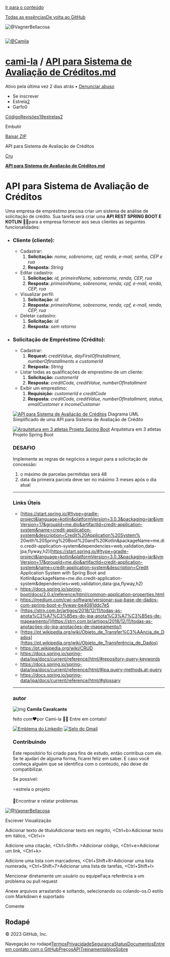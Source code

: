 [Ir para o conteúdo](https://gist.github.com/cami-la/560b455b901778391abd2c9edea81286#start-of-content)

[ ](https://gist.github.com/)

[Todas as essências](https://gist.github.com/discover)[De volta ao GitHub](https://github.com/)





![@VagnerBellacosa](https://avatars.githubusercontent.com/u/83479901?s=40&v=4) 



<details class="details-reset details-overlay details-overlay-dark js-command-palette-dialog" id="command-palette-pjax-container" data-turbo-replace="" style="box-sizing: border-box; display: block;"><summary aria-label="gatilho da paleta de comando" tabindex="-1" role="button" style="box-sizing: border-box; display: list-item; cursor: pointer; list-style: none; transition: color 80ms cubic-bezier(0.33, 1, 0.68, 1) 0s, background-color, box-shadow, border-color;"></summary></details>

[![@Camila](https://avatars.githubusercontent.com/u/64323124?s=64&v=4)](https://gist.github.com/cami-la)

# [cami-la](https://gist.github.com/cami-la) / **[API para Sistema de Avaliação de Créditos.md](https://gist.github.com/cami-la/560b455b901778391abd2c9edea81286)**

Ativo pela última vez 2 dias atrás • [Denunciar abuso](https://gist.github.com/contact/report-content?content_url=https%3A%2F%2Fgist.github.com%2F560b455b901778391abd2c9edea81286&report=cami-la+(user))

- Se inscrever
-  Estrela[2](https://gist.github.com/cami-la/560b455b901778391abd2c9edea81286/stargazers)
-  Garfo0

[Código](https://gist.github.com/cami-la/560b455b901778391abd2c9edea81286)[Revisões19](https://gist.github.com/cami-la/560b455b901778391abd2c9edea81286/revisions)[estrelas2](https://gist.github.com/cami-la/560b455b901778391abd2c9edea81286/stargazers)

Embutir 





[Baixar ZIP](https://gist.github.com/cami-la/560b455b901778391abd2c9edea81286/archive/4c8626313c208870ff47c28c85bdbf83335f55b0.zip)

API para Sistema de Avaliação de Créditos

[Cru](https://gist.github.com/cami-la/560b455b901778391abd2c9edea81286/raw/4c8626313c208870ff47c28c85bdbf83335f55b0/API%20para%20Sistema%20de%20Avalia%C3%A7%C3%A3o%20de%20Cr%C3%A9ditos.md)

[**API para Sistema de Avaliação de Créditos.md**](https://gist.github.com/cami-la/560b455b901778391abd2c9edea81286#file-api-para-sistema-de-avaliacao-de-creditos-md)

# API para Sistema de Avaliação de Créditos

Uma empresa de empréstimo precisa criar um sistema de análise de solicitação de crédito. Sua tarefa será criar uma **API REST SPRING BOOT E KOTLIN** 🍃💜para a empresa fornecer aos seus clientes as seguintes funcionalidades:

- ### Cliente (cliente):

  - Cadastrar:
    1. **Solicitação:** *nome, sobrenome, cpf, renda, e-mail, senha, CEP e rua*
    2. **Resposta:** *String*
  - Editar cadastro:
    1. **Solicitação:** *id, primeiroNome, sobrenome, renda, CEP, rua*
    2. **Resposta:** *primeiroNome, sobrenome, renda, cpf, e-mail, renda, CEP, rua*
  - Visualizar perfil:
    1. **Solicitação:** *id*
    2. **Resposta:** *primeiroNome, sobrenome, renda, cpf, e-mail, renda, CEP, rua*
  - Deletar cadastro:
    1. **Solicitação:** *id*
    2. **Resposta:** *sem retorno*

- ### Solicitação de Empréstimo (Crédito):

  - Cadastrar:
    1. **Request:** *creditValue, dayFirstOfInstallment, numberOfInstallments e customerId*
    2. **Resposta:** *String*
  - Listar todas as qualificações de emprestimo de um cliente:
    1. **Solicitação:** *customerId*
    2. **Resposta:** *creditCode, creditValue, numberOfInstallment*
  - Exibir um emprestimo:
    1. **Requisição:** *customerId e creditCode*
    2. **Resposta:** *creditCode, creditValue, numberOfInstallment, status, emailCustomer e incomeCustomer*

  [![API para Sistema de Avaliação de Créditos](https://camo.githubusercontent.com/ef0b5d0d26c39c16d8a6e84da8bb84e56d2192bf7dd3efee5c7e08bc343f0a0f/68747470733a2f2f692e696d6775722e636f6d2f377068796131362e706e67)](https://camo.githubusercontent.com/ef0b5d0d26c39c16d8a6e84da8bb84e56d2192bf7dd3efee5c7e08bc343f0a0f/68747470733a2f2f692e696d6775722e636f6d2f377068796131362e706e67)
  Diagrama UML Simplificado de uma API para Sistema de Avaliação de Crédito

  [![Arquitetura em 3 atletas Projeto Spring Boot](https://camo.githubusercontent.com/d626239c1792fd86f917115024a2c347d1269c8193982da9ce8a3a2b0519a652/68747470733a2f2f692e696d6775722e636f6d2f314561355048332e706e67)](https://camo.githubusercontent.com/d626239c1792fd86f917115024a2c347d1269c8193982da9ce8a3a2b0519a652/68747470733a2f2f692e696d6775722e636f6d2f314561355048332e706e67)
  Arquitetura em 3 atletas Projeto Spring Boot

  ### DESAFIO

  Implemente as regras de negócios a seguir para a solicitação de concessão:

  1. o máximo de parcelas permitidas será 48
  2. data da primeira parcela deve ser no máximo 3 meses após o dia atual

  ------

  ### Links Úteis

  - [https://start.spring.io/#!type=gradle-project&language=kotlin&platformVersion=3.0.3&packaging=jar&jvmVersion=17&groupId=me.dio&artifactId=credit-application-system&name=credit-application-system&description=Credit%20Application%20System% 20with%20Spring%20Boot%20and%20Kotlin&packageName=me.dio.credit-application-system&dependencies=web,validation,data-jpa,flyway,h2](https://start.spring.io/#!type=gradle-project&language=kotlin&platformVersion=3.0.3&packaging=jar&jvmVersion=17&groupId=me.dio&artifactId=credit-application-system&name=credit-application-system&description=Credit Application System with Spring Boot and Kotlin&packageName=me.dio.credit-application-system&dependencies=web,validation,data-jpa,flyway,h2)
  - https://docs.spring.io/spring-boot/docs/2.0.x/reference/html/common-application-properties.html
  - https://medium.com/cwi-software/versionar-sua-base-de-dados-com-spring-boot-e-flyway-be4081ddc7e5
  - [https://strn.com.br/artigos/2018/12/11/todas-as-anota%C3%A7%C3%B5es-do-jpa-anota%C3%A7%C3%B5es-de-mapeamento/](https://strn.com.br/artigos/2018/12/11/todas-as-anotações-do-jpa-anotações-de-mapeamento/)
  - [https://pt.wikipedia.org/wiki/Objeto_de_Transfer%C3%AAncia_de_Dados](https://pt.wikipedia.org/wiki/Objeto_de_Transferência_de_Dados)
  - https://pt.wikipedia.org/wiki/CRUD
  - https://docs.spring.io/spring-data/jpa/docs/current/reference/html/#repository-query-keywords
  - https://docs.spring.io/spring-data/jpa/docs/current/reference/html/#jpa.query-methods.at-query
  - https://docs.spring.io/spring-data/jpa/docs/current/reference/html/#glossary

  ------

  ### autor

  ![img](https://avatars.githubusercontent.com/u/64323124?v=4)
  **Camila Cavalcante**

  

  feito com❤️por Cami-la 👋🏽 Entre em contato!

  [![Emblema do Linkedin](https://camo.githubusercontent.com/851ca2b6c09b4301697aa2420a1c48731004bb3d10c1c01f8ce1ea8078944882/68747470733a2f2f696d672e736869656c64732e696f2f62616467652f2d43616d696c612d626c75653f7374796c653d666c61742d737175617265266c6f676f3d4c696e6b6564696e266c6f676f436f6c6f723d7768697465266c696e6b3d68747470733a2f2f7777772e6c696e6b6564696e2e636f6d2f696e2f63616d692d6c612f)](https://www.linkedin.com/in/cami-la/) [![Selo do Gmail](https://camo.githubusercontent.com/517d4a4989827ca1e83e2f36c3b19eb3cd6fcde335ebcb9cefbcc4fc17a2d23f/68747470733a2f2f696d672e736869656c64732e696f2f62616467652f2d63616d696c616473616e746f73636176616c63616e746540676d61696c2e636f6d2d6331343433383f7374796c653d666c61742d737175617265266c6f676f3d476d61696c266c6f676f436f6c6f723d7768697465266c696e6b3d6d61696c746f3a63616d696c616473616e746f73636176616c63616e746540676d61696c2e636f6d)](mailto:camiladsantoscavalcante@gmail.com)

  ### Contribuindo

  Este repositório foi criado para fins de estudo, então contribua com ele.
  Se te ajudari de alguma forma, ficarei feliz em saber. E caso você conheça alguém que se identifica com o conteúdo, não deixe de compatibilizar.

  Se possível:

  ⭐️estrela o projeto

  🐛Encontrar e relatar problemas



[![@VagnerBellacosa](https://avatars.githubusercontent.com/u/83479901?s=80&v=4)](https://gist.github.com/VagnerBellacosa)

Escrever Visualização

Adicionar texto de títuloAdicionar texto em negrito, <Ctrl+b>Adicionar texto em itálico, <Ctrl+i>

Adicione uma citação, <Ctrl+Shift+.>Adicionar código, <Ctrl+e>Adicionar um link, <Ctrl+k>

Adicione uma lista com marcadores, <Ctrl+Shift+8>Adicionar uma lista numerada, <Ctrl+Shift+7>Adicionar uma lista de tarefas, <Ctrl+Shift+l>

Mencionar diretamente um usuário ou equipeFaça referência a um problema ou pull request

Anexe arquivos arrastando e soltando, selecionando ou colando-os.O estilo com Markdown é suportado

Comente

## Rodapé

© 2023 GitHub, Inc.

Navegação no rodapé[Termos](https://docs.github.com/site-policy/github-terms/github-terms-of-service)[Privacidade](https://docs.github.com/site-policy/privacy-policies/github-privacy-statement)[Segurança](https://github.com/security)[Status](https://www.githubstatus.com/)[Documentos](https://docs.github.com/)[Entre em contato com o GitHub](https://support.github.com/?tags=dotcom-footer)[Preços](https://github.com/pricing)[API](https://docs.github.com/)[Treinamento](https://services.github.com/)[blog](https://github.blog/)[Sobre](https://github.com/about)